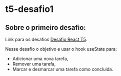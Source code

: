 # t5-desafio1

## Sobre o primeiro desafio:
Link para os desafios [Desafio React T5]("https://resonant-bearberry-78c.notion.site/Liferay-T5-Intern-Challenges-13c1f8164ec34454bdfe3627d62ae214").

Nesse desafio o objetivo e usar o hook useState para:
- Adicionar uma nova tarefa,
- Remover uma tarefa,
- Marcar e desmarcar uma tarefa como concluida.


